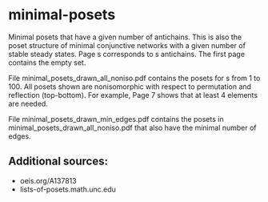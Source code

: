 # minimal-posets

Minimal posets that have a given number of antichains. This is also the poset structure of minimal conjunctive networks with a given number of stable steady states. Page s corresponds to s antichains. The first page contains the empty set.

File minimal_posets_drawn_all_noniso.pdf contains the posets for s from 1 to 100. All posets shown are nonisomorphic with respect to permutation and reflection (top-bottom). For example, Page 7 shows that at least 4 elements are needed.

File minimal_posets_drawn_min_edges.pdf contains the posets in minimal_posets_drawn_all_noniso.pdf that also have the minimal number of edges. 

## Additional sources:

- oeis.org/A137813
- lists-of-posets.math.unc.edu
